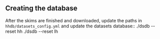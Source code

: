 Creating the database
---------------------

After the skims are finished and downloaded, update the paths in
``hhdb/datasets_config.yml`` and update the datasets database::
    ./dsdb --reset hh
    ./dsdb --reset lh
